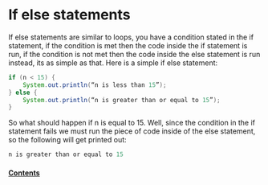 If else statements
=======

If else statements are similar to loops, you have a condition stated in the if statement, if the condition is met then the code inside the if statement is run, if the condition is not met then the code inside the else statement is run instead, its as simple as that.  Here is a simple if else statement:

```java
if (n < 15) {
	System.out.println(“n is less than 15”);
} else {
	System.out.println(“n is greater than or equal to 15”);
}
```

So what should happen if n is equal to 15.  Well, since the condition in the if statement fails we must run the piece of code inside of the else statement, so the following will get printed out:

```java
n is greater than or equal to 15
```
#### [Contents]()
